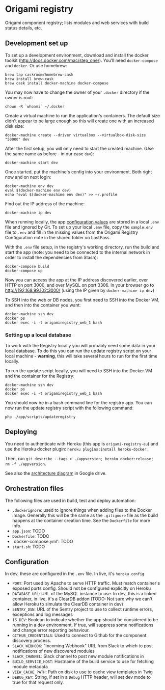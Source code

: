 # Origami registry

Origami component registry; lists modules and web services with build status details, etc.


## Development set up

To set up a development environment, download and install the docker toolkit (http://docs.docker.com/mac/step_one/).  You'll need `docker-compose` and `docker`.  Or use homebrew:

    brew tap caskroom/homebrew-cask
    brew install brew-cask
    brew cask install docker-machine docker-compose

You may now have to change the owner of your `.docker` directory if the owner is root:

    chown -R `whoami` ~/.docker

Create a virtual machine to run the application's containers. The default size didn't appear to be large enough so this will create one with an increased disk size:

    docker-machine create --driver virtualbox --virtualbox-disk-size "50000" dev

After the first setup, you will only need to start the created machine. (Use the same name as before - in our case `dev`):

    docker-machine start dev

Once started, put the machine's config into your environment. Both right now and on next login:

    docker-machine env dev
    eval $(docker-machine env dev)
    echo "eval $(docker-machine env dev)" >> ~/.profile

Find out the IP address of the machine:

    docker-machine ip dev

When running locally, the app [configuration values](#Configuration) are stored in a local `.env` file and ignored by Git. To set up your local `.env` file, copy the `sample.env` file to `.env` and fill in the missing values from the Origami Registry Configuration note in the shared folder on LastPass.

With the `.env` file setup, in the registry's working directory, run the build and start the app (note: you need to be connected to the internal network in order to install the dependencies from Stash):

    docker-compose build
    docker-compose up

Now you can access the app at the IP address discovered earlier, over HTTP on port 3000, and over MySQL on port 3306.  In your browser go to http://192.168.99.102:3000/ (using the IP given by `docker-machine ip dev`)

To SSH into the web or DB nodes, you first need to SSH into the Docker VM, and then into the container you want:

    docker-machine ssh dev
    docker ps
    docker exec -i -t origamiregistry_web_1 bash

### Setting up a local database

To work with the Registry locally you will probably need some data in your local database. To do this you can run the update registry script on your local machine - **warning**, this will take several hours to run for the first time locally.

To run the update script locally, you will need to SSH into the Docker VM and the container for the Registry:

    docker-machine ssh dev
    docker ps
    docker exec -i -t origamiregistry_web_1 bash

You should now be in a bash command line for the registry app. You can now run the update registry script with the following command:

    php ./app/scripts/updateregistry


## Deploying

You need to authenticate with Heroku (this app is `origami-registry-eu`) and use the Heroku docker plugin: `heroku plugins:install heroku-docker`.

Then, run `git describe --tags > ./appversion; heroku docker:release; rm -f ./appversion`.

See also the [architecture diagram](https://docs.google.com/drawings/d/1dP1nrX6H2VLQoeDt3Y1TWYOTZSUexESY3QUmPupMpxA/edit) in Google drive.

## Orchestration files

The following files are used in build, test and deploy automation:

* `.dockerignore`: used to ignore things when adding files to the Docker image.  Generally this will be the same as the `.gitignore` file as the build happens at the container creation time.  See the `Dockerfile` for more info.
* `app.json`: TODO
* `Dockerfile`: TODO
* `docker-compose.yml': TODO
* `start.sh`: TODO

## Configuration

In dev, these are configured in the `.env` file.  In live, it's `heroku config`

* `PORT`: Port used by Apache to serve HTTP traffic.  Must match container's exposed ports config.  Should not be configured explicitly on Heroku
* `DATABASE_URL`: URL of the MySQL instance to use.  In dev, this is a linked container, in live, it's a ClearDB addon (TODO: Not sure why we can't allow Heroku to simulate the ClearDB container in dev)
* `SENTRY_DSN`: URL of the Sentry project to use to collect runtime errors, exceptions and log messages
* `IS_DEV`: Boolean to indicate whether the app should be considered to be running in a dev environment.  If true, will suppress some notifications and change error reporting behaviour.
* `GITHUB_CREDENTIALS`: Used to connect to Github for the component discovery process.
* `SLACK_WEBHOOK`: "Incoming Webhook" URL from Slack to which to post notifications of new discovered modules
* `SLACK_CHANNEL`: Slack channel to post new module notifications in
* `BUILD_SERVICE_HOST`: Hostname of the build service to use for fetching module metadata
* `VIEW_CACHE_PATH`: Path on disk to use to cache view templates in Twig
* `DEBUG_KEY`: String, if set in a `Debug` HTTP header, will set dev mode to true for that request only.
